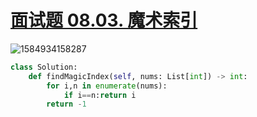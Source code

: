 # [面试题 08.03. 魔术索引](https://leetcode-cn.com/problems/magic-index-lcci/)

![1584934158287](C:\Users\75043\AppData\Roaming\Typora\typora-user-images\1584934158287.png)

```python
class Solution:
    def findMagicIndex(self, nums: List[int]) -> int:
        for i,n in enumerate(nums):
            if i==n:return i
        return -1
```





